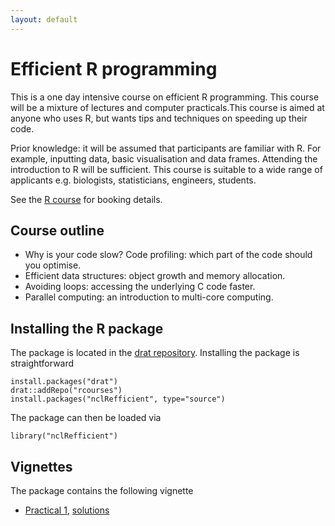 ```yaml
---
layout: default
---
```


# Efficient R programming


This is a one day intensive course on efficient R programming. This course will
be a mixture of lectures and computer practicals.This course is aimed at anyone
who uses R, but wants tips and techniques on speeding up their code.

Prior knowledge: it will be assumed that participants are familiar with R. For
example, inputting data, basic visualisation and data frames. Attending the
introduction to R will be sufficient. This course is suitable to a wide range of
applicants e.g. biologists, statisticians, engineers, students.

See the [R course](http://www.ncl.ac.uk/maths/rcourse/) for booking details. 

## Course outline

 * Why is your code slow? Code profiling: which part of the code should you optimise.
 * Efficient data structures: object growth and memory allocation.
 * Avoiding loops: accessing the underlying C code faster.
 * Parallel computing: an introduction to multi-core computing.

## Installing the R package

The package is located in the
[drat repository](https://github.com/rcourses/drat). Installing the package is
straightforward

    install.packages("drat")
    drat::addRepo("rcourses")
    install.packages("nclRefficient", type="source")

The package can then be loaded via

    library("nclRefficient")

## Vignettes

The package contains the following vignette

 * [Practical 1](practical1.pdf), [solutions](solutions1.pdf)
